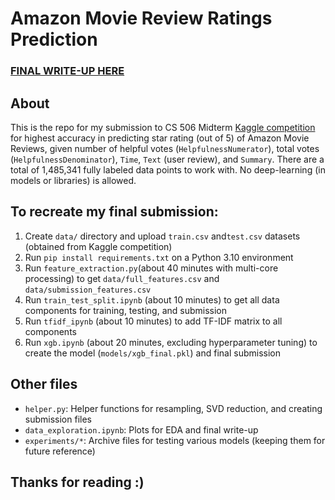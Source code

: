 # Amazon Movie Review Ratings Prediction
### [FINAL WRITE-UP HERE](https://github.com/layadang/amazon-movie-rating-prediction/blob/main/Laya%20CS%20506%20Midterm%20Write-up.pdf)

## About
This is the repo for my submission to CS 506 Midterm [Kaggle competition](https://www.kaggle.com/competitions/cs-506-midterm-fall-2024/) for highest accuracy in predicting star rating (out of 5) of Amazon Movie Reviews, given number of helpful votes (`HelpfulnessNumerator`), total votes (`HelpfulnessDenominator`), `Time`, `Text` (user review), and `Summary`. There are a total of 1,485,341 fully labeled data points to work with. No deep-learning (in models or libraries) is allowed.

## To recreate my final submission:
1. Create `data/` directory and upload `train.csv` and`test.csv` datasets (obtained from Kaggle competition)
2. Run `pip install requirements.txt` on a Python 3.10 environment
3. Run `feature_extraction.py`(about 40 minutes with multi-core processing) to get `data/full_features.csv` and `data/submission_features.csv`
4. Run `train_test_split.ipynb` (about 10 minutes) to get all data components for training, testing, and submission
5. Run `tfidf_ipynb` (about 10 minutes) to add TF-IDF matrix to all components
6. Run `xgb.ipynb` (about 20 minutes, excluding hyperparameter tuning) to create the model (`models/xgb_final.pkl`) and final submission

## Other files
* `helper.py`: Helper functions for resampling, SVD reduction, and creating submission files
* `data_exploration.ipynb`: Plots for EDA and final write-up
* `experiments/*`: Archive files for testing various models (keeping them for future reference)

## Thanks for reading :)
